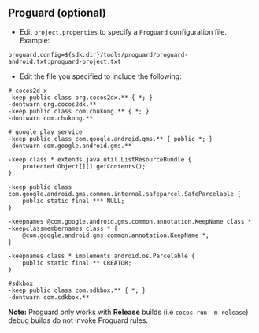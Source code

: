 ## Proguard (optional)
* Edit `project.properties`  to specify a `Proguard` configuration file. Example:
```
proguard.config=${sdk.dir}/tools/proguard/proguard-android.txt:proguard-project.txt
```

* Edit the file you specified to include the following:

```
# cocos2d-x
-keep public class org.cocos2dx.** { *; }
-dontwarn org.cocos2dx.**
-keep public class com.chukong.** { *; }
-dontwarn com.chukong.**

# google play service
-keep public class com.google.android.gms.** { public *; }
-dontwarn com.google.android.gms.**

-keep class * extends java.util.ListResourceBundle {
    protected Object[][] getContents();
}

-keep public class com.google.android.gms.common.internal.safeparcel.SafeParcelable {
    public static final *** NULL;
}

-keepnames @com.google.android.gms.common.annotation.KeepName class *
-keepclassmembernames class * {
    @com.google.android.gms.common.annotation.KeepName *;
}

-keepnames class * implements android.os.Parcelable {
    public static final ** CREATOR;
}

#sdkbox
-keep public class com.sdkbox.** { *; }
-dontwarn com.sdkbox.**
```

 __Note:__ Proguard only works with __Release__ builds (i.e `cocos run -m release`) debug builds do not invoke Proguard rules.

